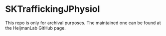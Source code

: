 # SKTraffickingJPhysiol
This repo is only for archival purposes. The maintained one can be found at the HeijmanLab GitHub page.
